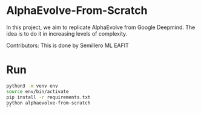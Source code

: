 # AlphaEvolve-From-Scratch

In this project, we aim to replicate AlphaEvolve from Google Deepmind. The idea is to do it in increasing levels of complexity.

Contributors: This is done by Semillero ML EAFIT


# Run

```bash
python3 -m venv env
source env/bin/activate
pip install -r requirements.txt
python alphaevolve-from-scratch
``
